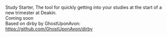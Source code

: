 Study Starter, The tool for quickly getting into your studies at the start of a new trimester at Deakin.
<br>
Coming soon
<br>
Based on dirby by GhostUponAvon: https://github.com/GhostUponAvon/dirby
